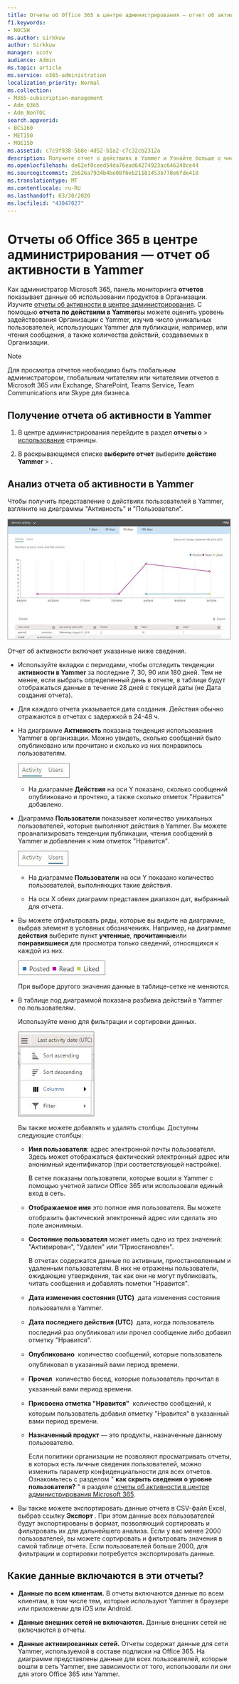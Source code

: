 ```yaml
---
title: Отчеты об Office 365 в центре администрирования — отчет об активности в Yammer
f1.keywords:
- NOCSH
ms.author: sirkkuw
author: Sirkkuw
manager: scotv
audience: Admin
ms.topic: article
ms.service: o365-administration
localization_priority: Normal
ms.collection:
- M365-subscription-management
- Adm_O365
- Adm_NonTOC
search.appverid:
- BCS160
- MET150
- MOE150
ms.assetid: c7c9f938-5b8e-4d52-b1a2-c7c32cb2312a
description: Получите отчет о действиях в Yammer и Узнайте больше о числе пользователей, использующих Yammer для публикации, например, или чтения сообщения.
ms.openlocfilehash: de62ef0ceed54da76ead64274923ac646240ce44
ms.sourcegitcommit: 2b626a7924b4be08f6eb21181453b778e6fde418
ms.translationtype: MT
ms.contentlocale: ru-RU
ms.lasthandoff: 03/30/2020
ms.locfileid: "43047027"
---
```

# <a name="office-365-reports-in-the-admin-center---yammer-activity-report"></a>Отчеты об Office 365 в центре администрирования — отчет об активности в Yammer

Как администратор Microsoft 365, панель мониторинга **отчетов** показывает данные об использовании продуктов в Организации. Изучите [отчеты об активности в центре администрирования](activity-reports.md). С помощью **отчета по действиям в Yammer**вы можете оценить уровень задействования Организации с Yammer, изучив число уникальных пользователей, использующих Yammer для публикации, например, или чтения сообщения, а также количества действий, создаваемых в Организации. 
  
> [!NOTE]
> Для просмотра отчетов необходимо быть глобальным администратором, глобальным читателям или читателями отчетов в Microsoft 365 или Exchange, SharePoint, Teams Service, Team Communications или Skype для бизнеса. 
 
## <a name="how-to-get-to-the-yammer-activity-report"></a>Получение отчета об активности в Yammer

1. В центре администрирования перейдите в раздел **отчеты о** \> <a href="https://go.microsoft.com/fwlink/p/?linkid=2074756" target="_blank">использование</a> страницы.

    
2. В раскрывающемся списке **выберите отчет** выберите **действие** **Yammer** \> .
  
## <a name="interpret-the-yammer-activity-report"></a>Анализ отчета об активности в Yammer

Чтобы получить представление о действиях пользователей в Yammer, взгляните на диаграммы "Активность" и "Пользователи".
  
![Отчет об активности в Yammer](../../media/92e8b2c6-166a-4154-9824-3fb6bbedf0db.JPG)
  
Отчет об активности включает указанные ниже сведения.
  
- Используйте вкладки с периодами, чтобы отследить тенденции **активности в Yammer** за последние 7, 30, 90 или 180 дней. Тем не менее, если выбрать определенный день в отчете, в таблице будут отображаться данные в течение 28 дней с текущей даты (не Дата создания отчета). 
    
- Для каждого отчета указывается дата создания. Действия обычно отражаются в отчетах с задержкой в 24-48 ч.
    
- На диаграмме **Активность** показана тенденция использования Yammer в организации. Можно увидеть, сколько сообщений было опубликовано или прочитано и сколько из них понравилось пользователям. 
    
    ![Представление "действия" в отчете о действиях в Yammer](../../media/76983516-2c5f-43a1-a5e3-c414e9f17638.JPG)
  
  - На диаграмме **Действия** на оси Y показано, сколько сообщений опубликовано и прочтено, а также сколько отметок "Нравится" добавлено. 
    
- Диаграмма **Пользователи** показывает количество уникальных пользователей, которые выполняют действия в Yammer. Вы можете проанализировать тенденции публикации, чтения сообщений в Yammer и добавления к ним отметок "Нравится". 
    
    ![Представление "Пользователи" в отчете о действиях в Yammer](../../media/b1098162-7b79-430f-bfe4-9d3957d56885.JPG)
  
  - На диаграмме **Пользователи** на оси Y показано количество пользователей, выполняющих такие действия. 
    
  - На оси X обеих диаграмм представлен диапазон дат, выбранный для отчета.
    
- Вы можете отфильтровать ряды, которые вы видите на диаграмме, выбрав элемент в условных обозначениях. Например, на диаграмме **действия** выберите пункт **учтенные**, **прочитанные**или **понравившиеся** для просмотра только сведений, относящихся к каждой из них. 
    
    ![Параметры, опубликованные, прочитанные и понравившиеся](../../media/8b832afc-415c-409b-816f-cb02b7a71e69.png)
  
    При выборе другого значения данные в таблице-сетке не меняются.
    
- В таблице под диаграммой показана разбивка действий в Yammer по пользователям.
    
    Используйте меню для фильтрации и сортировки данных.
    
    ![Параметры меню для отчетов Yammer](../../media/9d32240c-f1ff-400b-9c4e-a21b48651530.JPG)
  
    Вы также можете добавлять и удалять столбцы. Доступны следующие столбцы:
    
  - **Имя пользователя**: адрес электронной почты пользователя. Здесь может отображаться фактический электронный адрес или анонимный идентификатор (при соответствующей настройке). 
    
    В сетке показаны пользователи, которые вошли в Yammer с помощью учетной записи Office 365 или использовали единый вход в сеть.
    
  - **Отображаемое имя** это полное имя пользователя. Вы можете отобразить фактический электронный адрес или сделать это поле анонимным. 
    
  - **Состояние пользователя** может иметь одно из трех значений: "Активирован", "Удален" или "Приостановлен". 
    
    В отчетах содержатся данные по активным, приостановленным и удаленным пользователям. В них не отражены пользователи, ожидающие утверждения, так как они не могут публиковать, читать сообщения и добавлять пометки "Нравится".
    
  - **Дата изменения состояния (UTC)**  дата изменения состояния пользователя в Yammer. 
    
  - **Дата последнего действия (UTC)**  дата, когда пользователь последний раз опубликовал или прочел сообщение либо добавил отметку "Нравится". 
    
  - **Опубликовано**  количество сообщений, которые пользователь опубликовал в указанный вами период времени. 
    
  - **Прочел**  количество бесед, которые пользователь прочитал в указанный вами период времени. 
    
  - **Присвоена отметка "Нравится"**  количество сообщений, к которым пользователь добавил отметку "Нравится" в указанный вами период времени. 
    
  - **Назначенный продукт** — это продукты, назначенные данному пользователю. 
    
    Если политики организации не позволяют просматривать отчеты, в которых есть личные сведения пользователей, можно изменить параметр конфиденциальности для всех отчетов. Ознакомьтесь с разделом " **как скрыть сведения о уровне пользователя?** " в разделе [отчеты об активности в центре администрирования Microsoft 365](activity-reports.md).
    
- Вы также можете экспортировать данные отчета в CSV-файл Excel, выбрав ссылку **Экспорт** . При этом данные всех пользователей будут экспортированы в формат, позволяющий сортировать и фильтровать их для дальнейшего анализа. Если у вас менее 2000 пользователей, вы можете сортировать и фильтровать значения в самой таблице отчета. Если пользователей больше 2000, для фильтрации и сортировки потребуется экспортировать данные. 
    
## <a name="what-data-is-in-these-reports"></a>Какие данные включаются в эти отчеты?

- **Данные по всем клиентам.** В отчеты включаются данные по всем клиентам, в том числе тем, которые используют Yammer в браузере или приложении для iOS или Android. 
    
- **Данные внешних сетей не включаются.** Данные внешних сетей не включаются в отчеты. 
    
- **Данные активированных сетей.** Отчеты содержат данные для сети Yammer, используемой в составе подписки на Office 365. На диаграмме представлены данные для всех пользователей, которые вошли в сеть Yammer, вне зависимости от того, использовали ли они для этого Office 365 или Yammer. 
    

